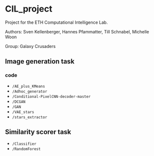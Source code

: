 # CIL_project
Project for the ETH Computational Intelligence Lab.

Authors: Sven Kellenberger, Hannes Pfammatter, Till Schnabel, Michelle Woon

Group: Galaxy Crusaders

## Image generation task
### code
- ```/AE_plus_KMeans```
- ```/Adhoc_generator```
- ```/Conditional-PixelCNN-decoder-master```
- ```/DCGAN```
- ```/GAN```
- ```/VAE_stars```
- ```/stars_extractor```

## Similarity scorer task
- ```/Classifier```
- ```/RandomForest```
